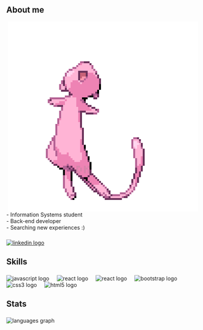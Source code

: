 <h2 align="left">About me</h2>
<img align="right" alt="Coding is life" width="500" src="https://github.com/gustavoconce/mew.gif/blob/main/giphy.gif">

###

<p align="left">- Information Systems student<br>- Back-end developer<br>- Searching new experiences :)</p>

###

<div align="left">
  <a href="https://www.linkedin.com/in/gustavoconce/" target="_blank">
    <img src="https://raw.githubusercontent.com/maurodesouza/profile-readme-generator/master/src/assets/icons/social/linkedin/default.svg" width="52" height="40" alt="linkedin logo"  />
  </a>
</div>

###

<h2 align="left">Skills</h2>

###

<div align="left">
  <img src="https://skillicons.dev/icons?i=js" height="40" alt="javascript logo"  />
  <img width="12" />
  <img src="https://skillicons.dev/icons?i=java" height="40" alt="react logo"  />
  <img width="12" />
  <img src="https://skillicons.dev/icons?i=python" height="40" alt="react logo"  />
  <img width="12" />
  <img src="https://cdn.jsdelivr.net/gh/devicons/devicon/icons/bootstrap/bootstrap-original.svg" height="40" alt="bootstrap logo"  />
  <img width="12" />
  <img src="https://cdn.jsdelivr.net/gh/devicons/devicon/icons/css3/css3-original.svg" height="40" alt="css3 logo"  />
  <img width="12" />
  <img src="https://cdn.jsdelivr.net/gh/devicons/devicon/icons/html5/html5-original.svg" height="40" alt="html5 logo"  />
</div>

###

<h2 align="left">Stats</h2>

###

<div align="left">
  <img src="https://github-readme-stats.vercel.app/api/top-langs?username=gustavoconce&locale=en&hide_title=false&layout=compact&card_width=320&langs_count=5&theme=jolly&hide_border=false&order=2" height="150" alt="languages graph"  />
</div>

###
